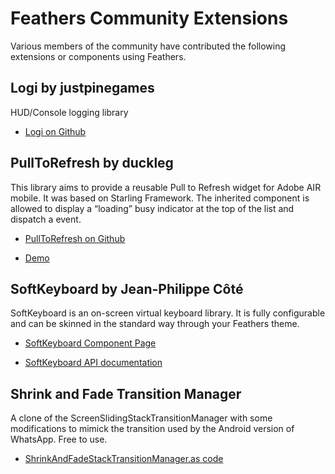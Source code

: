 # Feathers Community Extensions

Various members of the community have contributed the following extensions or components using Feathers.

## Logi by justpinegames

HUD/Console logging library

-   [Logi on Github](https://github.com/justpinegames/Logi)

## PullToRefresh by duckleg

This library aims to provide a reusable Pull to Refresh widget for Adobe AIR mobile. It was based on Starling Framework. The inherited component is allowed to display a “loading” busy indicator at the top of the list and dispatch a event.

-   [PullToRefresh on Github](https://github.com/duckleg/PullToRefresh)

-   [Demo](https://sites.google.com/site/ducklegflash/pulltorefresh/example01)

## SoftKeyboard by Jean-Philippe Côté

SoftKeyboard is an on-screen virtual keyboard library. It is fully configurable and can be skinned in the standard way through your Feathers theme.

-   [SoftKeyboard Component Page](http://cote.cc/projects/softkeyboard)

-   [SoftKeyboard API documentation](http://cote.cc/w/wp-content/uploads/projects/softkeyboard/doc)

## Shrink and Fade Transition Manager

A clone of the ScreenSlidingStackTransitionManager with some modifications to mimick the transition used by the Android version of WhatsApp. Free to use.

-   [ShrinkAndFadeStackTransitionManager.as code](https://github.com/kevinresol/FeathersExtension/blob/master/src/feathers/motion/transitions/ShrinkAndFadeStackTransitionManager.as)


